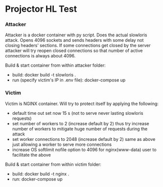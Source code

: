 
# Projector HL Test

### Attacker
  Attacker is a docker container with py script. Does the actual slowloris attack.
  Opens 4096 sockets and sends headers with some delay not closing headers' sections.
  If some connections get closed by the server attacker will try reopen closed connections
  so that number of active connections is always about 4096.
  
  Build & start container from within attacker folder:
  * build:
  docker build -t slowloris .
  * run (specify victim's IP in .env file): docker-compose up
  
### Victim
  Victim is NGINX container. Will try to protect itself by applying the following:
  * default time out set now 15 s (not to serve never lasting slowloris requests)
  * set number of workers to 2 (increase default by 2) thus try increase number of workers to mitigate huge number of requests during the attack
  * set worker connections to 2048 (increase default by 2) same as above just allowing a worker to serve more connections
  * increase OS softlimit nofile option to 4096 for nginx(www-data) user to facilitate the above 
  
  Build & start container from within victim folder:
  * build: docker build -t nginx .
  * run: docker-compose up
  
